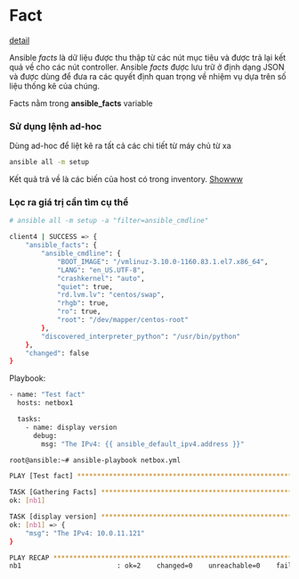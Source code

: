 # Fact

[detail](https://www.notion.so/detail-6b99f6f2649949f292a9de6581b68346)

Ansible *facts* là dữ liệu được thu thập từ các nút mục tiêu và được trả lại kết quả về cho các nút controller. Ansible *facts* được lưu trữ ở định dạng JSON và được dùng để đưa ra các quyết định quan trọng về nhiệm vụ dựa trên số liệu thống kê của chúng.

Facts nằm trong **ansible_facts** variable

### Sử dụng lệnh ad-hoc

Dùng ad-hoc để liệt kê ra tất cả các chi tiết từ máy chủ từ xa

```bash
ansible all -m setup
```

Kết quả trả về là các biến của host có trong inventory. [Showww](https://www.notion.so/detail-6b99f6f2649949f292a9de6581b68346)

### Lọc ra giá trị cần tìm cụ thể

```bash
# ansible all -m setup -a "filter=ansible_cmdline"
```

```bash
client4 | SUCCESS => {
    "ansible_facts": {
        "ansible_cmdline": {
            "BOOT_IMAGE": "/vmlinuz-3.10.0-1160.83.1.el7.x86_64",
            "LANG": "en_US.UTF-8",
            "crashkernel": "auto",
            "quiet": true,
            "rd.lvm.lv": "centos/swap",
            "rhgb": true,
            "ro": true,
            "root": "/dev/mapper/centos-root"
        },
        "discovered_interpreter_python": "/usr/bin/python"
    },
    "changed": false
}

```

Playbook:

```bash
- name: "Test fact"
  hosts: netbox1

  tasks:
    - name: display version
      debug:
        msg: "The IPv4: {{ ansible_default_ipv4.address }}"
```

```bash
root@ansible:~# ansible-playbook netbox.yml 

PLAY [Test fact] ********************************************************************************

TASK [Gathering Facts] **************************************************************************
ok: [nb1]

TASK [display version] **************************************************************************
ok: [nb1] => {
    "msg": "The IPv4: 10.0.11.121"
}

PLAY RECAP **************************************************************************************
nb1                        : ok=2    changed=0    unreachable=0    failed=0    skipped=0    rescued=0    ignored=0

```